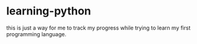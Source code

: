 # learning-python
this is just a way for me to track my progress while trying to learn my first programming language.
